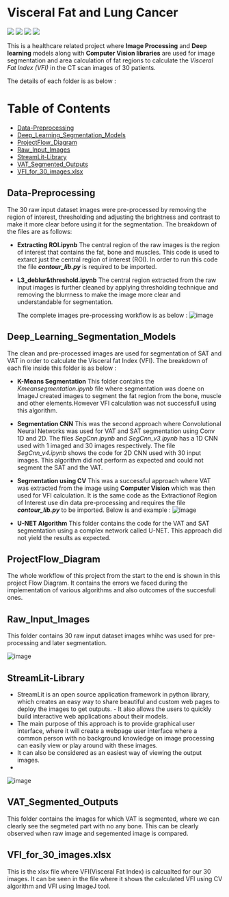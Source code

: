 # Visceral Fat and Lung Cancer
![](https://img.shields.io/badge/CODE-PYTHON-informational?style=flat&logo=<LOGO_NAME>&logoColor=white&color=2bbc8a)
![](https://img.shields.io/badge/version-3.7.3-informational?style=flat&logo=<LOGO_NAME>&logoColor=white&color=2bbc8a)
![](https://img.shields.io/badge/Computer_Vision-4.5.1-informational?style=flat&logo=<LOGO_NAME>&logoColor=white&color=2bbc8a)
![](https://img.shields.io/badge/Domain-Healthcare-informational?style=flat&logo=<LOGO_NAME>&logoColor=white&color=2bbc8a)

This is a healthcare related project where **Image Processing** and **Deep learning** models along with **Computer Vision libraries**  are used for image segmentation and area calculation of fat regions to calculate the *Visceral Fat Index (VFI)* in the CT scan images of 30 patients. 

The details of each folder is as below :
# Table of Contents

* [Data-Preprocessing](#Data-Preprocessing)
* [Deep_Learning_Segmentation_Models](#Deep_Learning_Segmentation_Models)
* [ProjectFlow_Diagram](#ProjectFlow_Diagram)
* [Raw_Input_Images](#Raw_Input_Images)
* [StreamLit-Library](#StreamLit-Library)
* [VAT_Segmented_Outputs](#VAT_Segmented_Outputs)
* [VFI_for_30_images.xlsx](#VFI_for_30_images.xlsx)


## Data-Preprocessing
The 30 raw input dataset images were pre-processed by removing the region of interest, thresholding and adjusting the brightness and contrast to make it more clear before using it for the segmentation. The breakdown of the files are as follows:
- **Extracting ROI.ipynb**
  The central region of the raw images is the region of interest that contains the fat, bone and muscles. This code is used to extarct just the central region of interest (ROI).   In order to run this code the file **_contour_lib.py_** is required to be imported.
  
- **L3_deblur&threshold.ipynb**
  The central region extracted from the raw input images is further cleaned by applying thresholding technique and removing the blurrness to make the image more clear and        understandable for segmentation.
  
  The complete images pre-processing workflow is as below :
  ![image](https://user-images.githubusercontent.com/79048779/116161387-a9a51780-a6c1-11eb-8d8d-d527872f7e34.png)


## Deep_Learning_Segmentation_Models
The clean and pre-processed images are used for segmentation of SAT and VAT in order to calculate the Visceral fat Index (VFI). The breakdown of each file inside this folder is as below :
- **K-Means Segmentation**
  This folder contains the *Kmeansegmentation.ipynb* file where segmentation was doene on ImageJ created images to segment the fat region from the bone, muscle and other elements.However VFI calculation was not successfull using this algorithm. 

- **Segmentation CNN**
  This was the second approach where Convolutional Neural Networks was used for VAT and SAT segmentation using Conv 1D and 2D. The files *SegCnn.ipynb* and *SegCnn_v3.ipynb* has a 1D CNN used with 1 imaged and 30 images respectively. The file *SegCnn_v4.ipynb* shows the code for 2D CNN used with 30 input images. This algorithm did not perform as expected and could not segment the SAT and the VAT.
  
- **Segmentation using CV**
  This was a successful approach where VAT was extracted from the image using **Computer Vision** which was then used for VFI calculation. It is the same code as the Extractionof Region of Interest use din data pre-processing and requires the file  **_contour_lib.py_** to be imported. Below is and example :
  ![image](https://user-images.githubusercontent.com/79048779/116163054-03f3a780-a6c5-11eb-9c74-12cc5a103857.png)

- **U-NET Algorithm**
  This folder contains the code for the VAT and SAT segmentation using a complex network called U-NET. This approach did not yield the results as expected.

## ProjectFlow_Diagram
The whole workflow of this project from the start to the end is shown in this project Flow Diagram. It contains the errors we faced during the implementation of various algorithms and also outcomes of the succesfull ones.

## Raw_Input_Images
This folder contains 30 raw input dataset images whihc was used for pre-processing and later segmentation.

![image](https://user-images.githubusercontent.com/79048779/116176493-3b238200-a6e0-11eb-89ee-74f8af5be2f3.png)


## StreamLit-Library

- StreamLit is an open source application framework in python library, which creates an easy way to share beautiful and custom web pages to deploy the images to get outputs. - It also allows the users to quickly build interactive web applications about their models.
- The main purpose of this approach is to provide graphical user interface, where it will create a webpage user interface where a common person with no background knowledge  on image processing can easily view or play around with these images. 
- It can also be considered as an easiest way of viewing the output images.
-
![image](https://user-images.githubusercontent.com/79048779/116176717-a2d9cd00-a6e0-11eb-8002-4c0d46597270.png)


## VAT_Segmented_Outputs

This folder contains the images for which VAT is segmented, where we can clearly see the segmeted part with no any bone. This can be clearly observed when raw image and segemented image is compared.

## VFI_for_30_images.xlsx

This is the xlsx file where VFI(Visceral Fat Index) is calcualted for our 30 images. It can be seen in the file where it shows the calculated VFI using CV algorithm and VFI using ImageJ tool.

